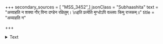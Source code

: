 +++
secondary_sources = [ "MSS_3452",]
jsonClass = "Subhaashita"
text = "अव्याहति न शक्या गौर् विना दण्डेन रक्षितुम्।  \nइति प्रत्येति मुग्धोऽपि वल्लवः किमु राजकम्॥"
title = "अव्याहति न"

+++

<details><summary>Text</summary>

अव्याहति न शक्या गौर् विना दण्डेन रक्षितुम्।  
इति प्रत्येति मुग्धोऽपि वल्लवः किमु राजकम्॥
</details>
